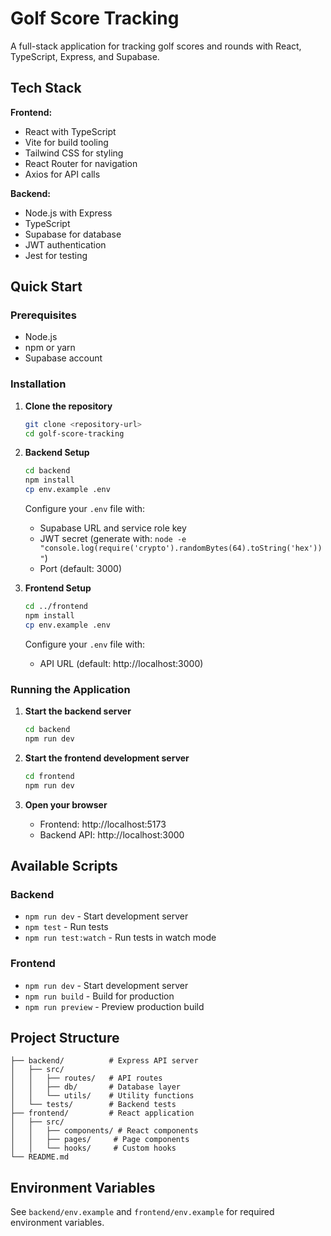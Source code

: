 # Golf Score Tracking

A full-stack application for tracking golf scores and rounds with React, TypeScript, Express, and Supabase.

## Tech Stack

**Frontend:**
- React with TypeScript
- Vite for build tooling
- Tailwind CSS for styling
- React Router for navigation
- Axios for API calls

**Backend:**
- Node.js with Express
- TypeScript
- Supabase for database
- JWT authentication
- Jest for testing

## Quick Start

### Prerequisites
- Node.js
- npm or yarn
- Supabase account

### Installation

1. **Clone the repository**
   ```bash
   git clone <repository-url>
   cd golf-score-tracking
   ```

2. **Backend Setup**
   ```bash
   cd backend
   npm install
   cp env.example .env
   ```
   
   Configure your `.env` file with:
   - Supabase URL and service role key
   - JWT secret (generate with: `node -e "console.log(require('crypto').randomBytes(64).toString('hex'))"`)
   - Port (default: 3000)

3. **Frontend Setup**
   ```bash
   cd ../frontend
   npm install
   cp env.example .env
   ```
   
   Configure your `.env` file with:
   - API URL (default: http://localhost:3000)

### Running the Application

1. **Start the backend server**
   ```bash
   cd backend
   npm run dev
   ```

2. **Start the frontend development server**
   ```bash
   cd frontend
   npm run dev
   ```

3. **Open your browser**
   - Frontend: http://localhost:5173
   - Backend API: http://localhost:3000

## Available Scripts

### Backend
- `npm run dev` - Start development server
- `npm test` - Run tests
- `npm run test:watch` - Run tests in watch mode

### Frontend
- `npm run dev` - Start development server
- `npm run build` - Build for production
- `npm run preview` - Preview production build

## Project Structure

```
├── backend/          # Express API server
│   ├── src/
│   │   ├── routes/   # API routes
│   │   ├── db/       # Database layer
│   │   └── utils/    # Utility functions
│   └── tests/        # Backend tests
├── frontend/         # React application
│   ├── src/
│   │   ├── components/ # React components
│   │   ├── pages/     # Page components
│   │   └── hooks/     # Custom hooks
└── README.md
```

## Environment Variables

See `backend/env.example` and `frontend/env.example` for required environment variables.